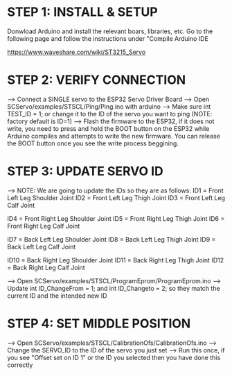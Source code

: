 # STEP 1: INSTALL & SETUP
Donwload Arduino and install the relevant boars, libraries, etc. Go to the following page and follow the instructions under "Compile Arduino IDE

https://www.waveshare.com/wiki/ST3215_Servo

# STEP 2: VERIFY CONNECTION
--> Connect a SINGLE servo to the ESP32 Servo Driver Board
--> Open SCServo/examples/STSCL/Ping/Ping.ino with arduino
--> Make sure int TEST_ID = 1; or change it to the ID of the servo you want to ping (NOTE: factory default is ID=1)
--> Flash the firmware to the ESP32, if it does not write, you need to press and hold the BOOT button on the ESP32 while Arduino compiles and attempts to write the new firmware. You can release the BOOT button once you see the write process beggining.

# STEP 3: UPDATE SERVO ID
--> NOTE: We are going to update the IDs so they are as follows:
ID1 = Front Left Leg Shoulder Joint
ID2 = Front Left Leg Thigh Joint
ID3 = Front Left Leg Calf Joint

ID4 = Front Right Leg Shoulder Joint
ID5 = Front Right Leg Thigh Joint
ID6 = Front Right Leg Calf Joint

ID7 = Back Left Leg Shoulder Joint
ID8 = Back Left Leg Thigh Joint
ID9 = Back Left Leg Calf Joint

ID10 = Back Right Leg Shoulder Joint
ID11 = Back Right Leg Thigh Joint
ID12 = Back Right Leg Calf Joint

--> Open SCServo/examples/STSCL/ProgramEprom/ProgramEprom.ino
--> Update int ID_ChangeFrom = 1; and int ID_Changeto   = 2; so they match the current ID and the intended new ID

# STEP 4: SET MIDDLE POSITION
--> Open SCServo/examples/STSCL/CalibrationOfs/CalibrationOfs.ino
--> Change the SERVO_ID to the ID of the servo you just set
--> Run this once, if you see "Offset set on ID 1" or the ID you selected then you have done this correctly

